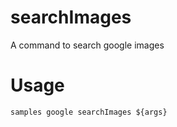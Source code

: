 searchImages
=====

A command to search google images

Usage
=====

`samples google searchImages ${args}`
